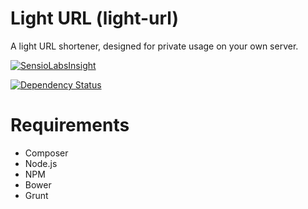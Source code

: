 # Light URL (light-url)

A light URL shortener, designed for private usage on your own server.

[![SensioLabsInsight](https://insight.sensiolabs.com/projects/00209df0-7ff4-4e58-a95a-3940b2c824bb/big.png)](https://insight.sensiolabs.com/projects/00209df0-7ff4-4e58-a95a-3940b2c824bb)

[![Dependency Status](https://gemnasium.com/paulfevre/light-url.svg)](https://gemnasium.com/paulfevre/light-url)


# Requirements

- Composer
- Node.js
- NPM
- Bower
- Grunt

